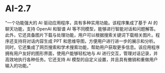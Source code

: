 # AI-2.7
“一个功能强大的 AI 驱动应用程序，具有多种实用功能。该程序集成了基于 AI 的聊天功能，支持 OpenAI 和智谱 AI 等不同模型，能够进行智能对话和问题解答。此外，它还具备图片下载与处理功能，用户可以根据搜索关键词下载相关图片。程序还支持将对话内容生成 PPT 和思维导图，方便用户进行进一步的展示和分析。同时，它还集成了网页搜索和学术搜索功能，帮助用户获取更多信息。该应用程序拥有用户友好的图形界面，使用户能够轻松地与 AI 进行交互，管理对话记录，并高效地执行各种任务。它还支持 AI 模型的自定义设置，并且具有撤销和重做用户输入的功能。”
